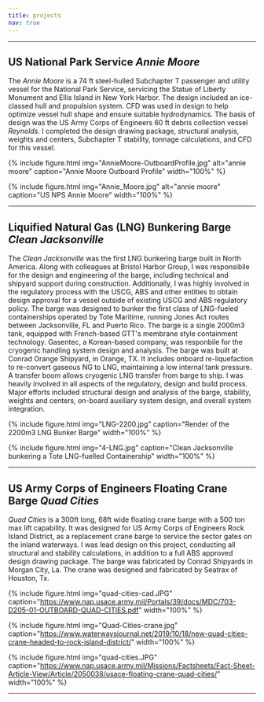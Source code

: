 ```yaml
---
title: projects
nav: true
---
```


------

## US National Park Service *Annie Moore* 

The *Annie Moore* is a 74 ft steel-hulled Subchapter T passenger and utility vessel for the National Park Service, servicing the Statue of Liberty Monument and Ellis Island in New York Harbor. The design included an ice-classed hull and propulsion system. CFD was used in design to help optimize vessel hull shape and ensure suitable hydrodynamics. The basis of design was the US Army Corps of Engineers 60 ft debris collection vessel *Reynolds*. I completed the design drawing package, structural analysis, weights and centers, Subchapter T stability, tonnage calculations, and CFD for this vessel.

{% include figure.html img="AnnieMoore-OutboardProfile.jpg" alt="annie moore" caption="Annie Moore Outboard Profile" width="100%" %}

{% include figure.html img="Annie_Moore.jpg" alt="annie moore" caption="US NPS Annie Moore" width="100%" %}

------

## Liquified Natural Gas (LNG) Bunkering Barge *Clean Jacksonville* 

The *Clean Jacksonville* was the first LNG bunkering barge built in North America. Along with colleagues at Bristol Harbor Group, I was responsibile for the design and engineering of the barge, including technical and shipyard support during construction. Additionally, I was highly involved in the regulatory process with the USCG, ABS and other entities to obtain design approval for a vessel outside of existing USCG and ABS regulatory policy. The barge was designed to bunker the first class of LNG-fueled containerships operated by Tote Maritime, running Jones Act routes between Jacksonville, FL and Puerto Rico. The barge is a single 2000m3 tank, equipped with French-based GTT's membrane style containment technology. Gasentec, a Korean-based company, was responbile for the cryogenic handling system design and analysis. The barge was built at Conrad Orange Shipyard, in Orange, TX. It includes onboard re-liquefaction to re-convert gaseous NG to LNG, maintaining a low internal tank pressure. A transfer boom allows cryogenic LNG transfer from barge to ship. I was heavily involved in all aspects of the regulatory, design and build process. Major efforts included structural design and analysis of the barge, stability, weights and centers, on-board auxiliary system design, and overall system integration.

{% include figure.html img="LNG-2200.jpg" caption="Render of the 2200m3 LNG Bunker Barge" width="100%" %}

{% include figure.html img="4-LNG.jpg" caption="Clean Jacksonville bunkering a Tote LNG-fuelled Containership" width="100%" %}

-------

## US Army Corps of Engineers Floating Crane Barge *Quad Cities* 

*Quad Cities* is a 300ft long, 68ft wide floating crane barge with a 500 ton max lift capability. It was designed for US Army Corps of Engineers Rock Island District, as a replacement crane barge to service the sector gates on the inland waterways. I was lead design on this project, conducting all structural and stability calculations, in addition to a full ABS approved design drawing package. The barge was fabricated by Conrad Shipyards in Morgan City, La. The crane was designed and fabricated by Seatrax of Houston, Tx.

{% include figure.html img="quad-cities-cad.JPG" caption="https://www.nap.usace.army.mil/Portals/39/docs/MDC/703-D205-01-OUTBOARD-QUAD-CITIES.pdf" width="100%" %}

{% include figure.html img="Quad-Cities-crane.jpg" caption="https://www.waterwaysjournal.net/2019/10/18/new-quad-cities-crane-headed-to-rock-island-district/" width="100%" %}

{% include figure.html img="quad-cities.JPG" caption="https://www.nap.usace.army.mil/Missions/Factsheets/Fact-Sheet-Article-View/Article/2050038/usace-floating-crane-quad-cities/" width="100%" %}

-------
